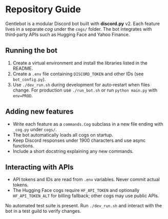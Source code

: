 # Repository Guide

Gentlebot is a modular Discord bot built with **discord.py** v2. Each feature lives in a separate _cog_ under the `cogs/` folder. The bot integrates with third‑party APIs such as Hugging Face and Yahoo Finance.

## Running the bot
1. Create a virtual environment and install the libraries listed in the README.
2. Create a `.env` file containing `DISCORD_TOKEN` and other IDs (see `bot_config.py`).
3. Use `./dev_run.sh` during development for auto‑restart when files change. For production use `./run_bot.sh` or run `python main.py` with `env=PROD`.

## Adding new features
- Write each feature as a `commands.Cog` subclass in a new file ending with `_cog.py` under `cogs/`.
- The bot automatically loads all cogs on startup.
- Keep Discord responses under 1900 characters and use async functions.
- Include a short docstring explaining any new commands.

## Interacting with APIs
 - API tokens and IDs are read from `.env` variables. Never commit actual tokens.
 - The Hugging Face cogs require `HF_API_TOKEN` and optionally `HF_API_TOKEN_ALT` for billing fallback; other cogs may use public APIs.

No automated test suite is present. Run `./dev_run.sh` and interact with the bot in a test guild to verify changes.
